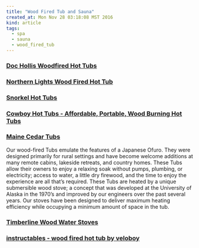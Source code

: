 ```yaml
---
title: "Wood Fired Tub and Sauna"
created_at: Mon Nov 28 03:18:08 MST 2016
kind: article
tags:
  - spa
  - sauna
  - wood_fired_tub
---
```


### <a href="http://woodfiredhottub.com/" target="_blank">Doc Hollis Woodfired Hot Tubs</a>

### <a href="http://www.cedartubs.com/wood-fired-hot-tubs.html" target="_blank">Northern Lights Wood Fired Hot Tub</a>

### <a href="http://snorkel.com/" target="_blank">Snorkel Hot Tubs</a>

### <a href="http://cowboyhottubs.com/" target="_blank">Cowboy Hot Tubs - Affordable, Portable, Wood Burning Hot Tubs</a>

### <a href="https://www.mainecedartubs.com/wood-fired-tubs/" target="_blank">Maine Cedar Tubs</a>

Our wood-fired Tubs emulate the features of a Japanese Ofuro.  They were
designed primarily for rural settings and have become welcome additions
at many remote cabins, lakeside retreats, and country homes.  These Tubs
allow their owners to enjoy a relaxing soak without pumps, plumbing,
or electricity; access to water, a little dry firewood, and the time to
enjoy the experience are all that’s required. These Tubs are heated
by a unique submersible wood stove; a concept that was developed at the
University of Alaska in the 1970’s and improved by our engineers over
the past several years. Our stoves have been designed to deliver maximum
heating efficiency while occupying a minimum amount of space in the tub.

### <a href="http://www.woodwaterstoves.com/" target="_blank">Timberline Wood Water Stoves</a>


### <a href="http://www.instructables.com/id/How-to-build-a-wood-fired-hot-tub/" target="_blank">instructables - wood fired hot tub by veloboy</a>

<!--
html boilerplate
<a href="" target="_blank"></a>
<a name=""></a>
<img src="" width="400px">
<ul>
  <li></li>
</ul>
<pre>
</pre>
<pre><code>
</code></pre>
<math xmlns='http://www.w3.org/1998/Math/MathML' display='block'>
</math>
-->
